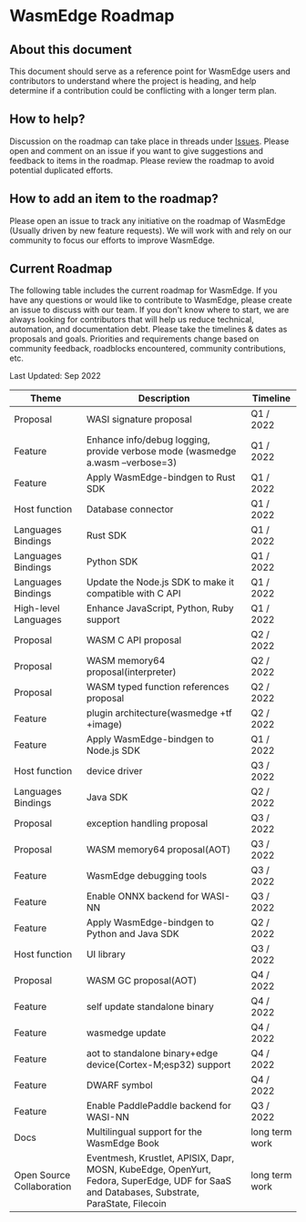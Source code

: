 # WasmEdge Roadmap

## About this document

This document should serve as a reference point for WasmEdge users and contributors to understand where the project is heading, and help determine if a contribution could be conflicting with a longer term plan.

## How to help?

Discussion on the roadmap can take place in threads under [Issues](https://github.com/WasmEdge/WasmEdge/issues). Please open and comment on an issue if you want to give suggestions and feedback to items in the roadmap. Please review the roadmap to avoid potential duplicated efforts.

## How to add an item to the roadmap?

Please open an issue to track any initiative on the roadmap of WasmEdge (Usually driven by new feature requests). We will work with and rely on our community to focus our efforts to improve WasmEdge.

## Current Roadmap

The following table includes the current roadmap for WasmEdge. If you have any questions or would like to contribute to WasmEdge, please create an issue to discuss with our team. If you don't know where to start, we are always looking for contributors that will help us reduce technical, automation, and documentation debt. Please take the timelines & dates as proposals and goals. Priorities and requirements change based on community feedback, roadblocks encountered, community contributions, etc.

Last Updated: Sep 2022

| Theme                     | Description | Timeline |
| ---                       | --- |--- |
| Proposal                  | WASI signature proposal | Q1 / 2022 |
| Feature                   | Enhance info/debug logging, provide verbose mode (wasmedge a.wasm –verbose=3) | Q1 / 2022 |
| Feature                   | Apply WasmEdge-bindgen to Rust SDK | Q1 / 2022 |
| Host function             | Database connector | Q1 / 2022 |
| Languages Bindings        | Rust SDK | Q1 / 2022 |
| Languages Bindings        | Python SDK | Q1 / 2022 |
| Languages Bindings        | Update the Node.js SDK to make it compatible with C API | Q1 / 2022 |
| High-level Languages      | Enhance JavaScript, Python, Ruby support | Q1 / 2022 |
| Proposal                  | WASM C API proposal | Q2 / 2022 |
| Proposal                  | WASM memory64 proposal(interpreter) | Q2 / 2022 |
| Proposal                  | WASM typed function references proposal | Q2 / 2022 |
| Feature                   | plugin architecture(wasmedge +tf +image) | Q2 / 2022 |
| Feature                   | Apply WasmEdge-bindgen to Node.js SDK | Q1 / 2022 |
| Host function             | device driver | Q3 / 2022 |
| Languages Bindings        | Java SDK | Q2 / 2022 |
| Proposal                  | exception handling proposal | Q3 / 2022 |
| Proposal                  | WASM memory64 proposal(AOT) | Q3 / 2022 |
| Feature                   | WasmEdge debugging tools | Q3 / 2022 |
| Feature                   | Enable ONNX backend for WASI-NN | Q3 / 2022 |
| Feature                   | Apply WasmEdge-bindgen to Python and Java SDK| Q2 / 2022 |
| Host function             | UI library | Q3 / 2022 |
| Proposal                  | WASM GC proposal(AOT) | Q4 / 2022 |
| Feature                   | self update standalone binary | Q4 / 2022 |
| Feature                   | wasmedge update | Q4 / 2022 |
| Feature                   | aot to standalone binary+edge device(Cortex-M;esp32) support | Q4 / 2022 |
| Feature                   | DWARF symbol | Q4 / 2022 |
| Feature                   | Enable PaddlePaddle backend for WASI-NN | Q3 / 2022 |
| Docs                      | Multilingual support for the WasmEdge Book | long term work |
| Open Source Collaboration | Eventmesh, Krustlet, APISIX, Dapr, MOSN, KubeEdge, OpenYurt, Fedora, SuperEdge, UDF for SaaS and Databases, Substrate, ParaState, Filecoin | long term work |
